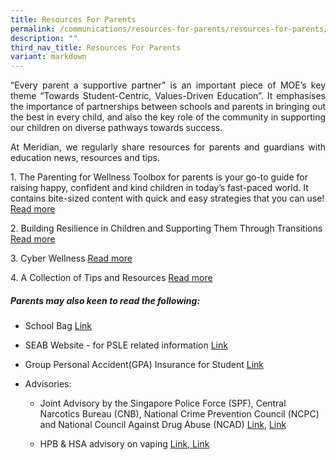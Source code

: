 ```yaml
---
title: Resources For Parents
permalink: /communications/resources-for-parents/resources-for-parents/
description: ""
third_nav_title: Resources For Parents
variant: markdown
---
```

<p align="justify">“Every parent a supportive partner” is an important piece of MOE’s key theme “Towards Student-Centric, Values-Driven Education”. It emphasises the importance of partnerships between schools and parents in bringing out the best in every child, and also the key role of the community in supporting our children on diverse pathways towards success.</p>

<p align="justify">At Meridian, we regularly share resources for parents and guardians with education news, resources and tips.</p>

<p>1. The Parenting for Wellness Toolbox for parents is your go-to guide for raising happy, confident and kind children in today’s fast-paced world. It contains bite-sized content with quick and easy strategies that you can use! <a href="https://file.go.gov.sg/pfw-toolbox-for-parents.pdf" rel="noopener noreferrer nofollow" target="_blank">Read more</a></p>

<p>2. Building Resilience in Children and Supporting Them Through Transitions <a href="https://www.meridianpri.moe.edu.sg/communications/resources-for-parents/children-support/" rel="noopener noreferrer nofollow" target="_blank">Read more</a></p>

<p>3. Cyber Wellness <a href="https://www.meridianpri.moe.edu.sg/communications/resources-for-parents/cyber-wellness/" rel="noopener noreferrer nofollow" target="_blank">Read more</a></p>


<p>4. A Collection of Tips and Resources <a href="https://www.meridianpri.moe.edu.sg/communications/resources-for-parents/a-collection-of-tips-and-resources/" rel="noopener noreferrer nofollow" target="_blank">Read more</a></p>

<h5>Parents may also keen to read the following:</h5>

<ul data-tight="true" class="tight">
<li><p>School Bag <a href="https://www.schoolbag.edu.sg/" rel="noopener noreferrer nofollow" target="_blank">Link</a></p></li>
	
<li><p>SEAB Website - for PSLE related information <a href="https://www.seab.gov.sg/home/#" rel="noopener noreferrer nofollow" target="_blank">Link</a></p></li>
	
<li><p>Group Personal Accident(GPA) Insurance for Student <a href="/files/Communications/Resources%20for%20Parents/MOE_Student_Product_Fact_Sheet_Year_2024.pdf" rel="noopener noreferrer nofollow" target="_blank">Link</a></p></li>
	
<li><p>Advisories:</p>
	
<ul data-tight="true" class="tight"><li>
<p>Joint Advisory by the Singapore Police Force (SPF), Central Narcotics Bureau (CNB), National Crime Prevention Council (NCPC) and National Council Against Drug Abuse (NCAD) <a href="/files/Communications/Resources%20for%20Parents/Joint%20Advisory%20Year%20End%202022.pdf" rel="noopener noreferrer nofollow" target="_blank">Link</a>, <a href="/files/Communications/Resources%20for%20Parents/spf_cnb.pdf" rel="noopener noreferrer nofollow" target="_blank">Link</a>
</p></li><li><p>HPB &amp; HSA advisory on vaping <a href="/files/Communications/Resources%20for%20Parents/HPB%20HSA%20advisory%20on%20vaping.pdf" rel="noopener noreferrer nofollow" target="_blank">Link, </a><a href="/files/Communications/Resources%20for%20Parents/updatingonvaping%20_dm_(may%202023).pdf" rel="noopener noreferrer nofollow" target="_blank">Link</a></p></li></ul></li></ul><p></p>